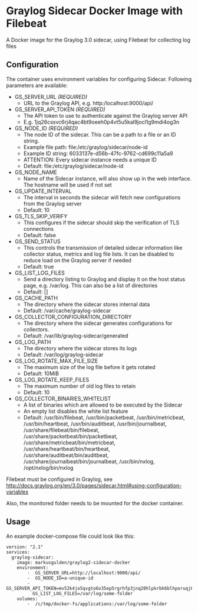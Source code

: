 # Graylog Sidecar Docker Image with Filebeat
A Docker image for the Graylog 3.0 sidecar, using Filebeat for collecting log files


## Configuration

The container uses environment variables for configuring Sidecar. Following parameters are available:

*  GS_SERVER_URL   *(REQUIRED)*
   *  URL to the Graylog API, e.g. http:/localhost:9000/api/
*  GS_SERVER_API_TOKEN   *(REQUIRED)*
   *  The API token to use to authenticate against the Graylog server API
   *  E.g. 1jq26cssvc6rj4qac4bt9oeeh0p4vt5u5kal9jocl1g9mdi4og3n
*  GS_NODE_ID   *(REQUIRED)*
   *  The node ID of the sidecar. This can be a path to a file or an ID string.
   *  Example file path: file:/etc/graylog/sidecar/node-id
   *  Example ID string: 6033137e-d56b-47fc-9762-cd699c11a5a9
   *  ATTENTION: Every sidecar instance needs a unique ID
   *  Default: file:/etc/graylog/sidecar/node-id
*  GS_NODE_NAME
   *  Name of the Sidecar instance, will also show up in the web interface. The hostname will be used if not set
*  GS_UPDATE_INTERVAL
   *  The interval in seconds the sidecar will fetch new configurations from the Graylog server
   *  Default: 10
*  GS_TLS_SKIP_VERIFY
   *  This configures if the sidecar should skip the verification of TLS connections
   *  Default: false
*  GS_SEND_STATUS
   *  This controls the transmission of detailed sidecar information like collector status, metrics and log file lists. It can be disabled to reduce load on the Graylog server if needed
   *  Default: true
*  GS_LIST_LOG_FILES
   *  Send a directory listing to Graylog and display it on the host status page, e.g. /var/log. This can also be a list of directories
   * Default: []
*  GS_CACHE_PATH
   *  The directory where the sidecar stores internal data
   *  Default: /var/cache/graylog-sidecar
*  GS_COLLECTOR_CONFIGURATION_DIRECTORY
   *  The directory where the sidecar generates configurations for collectors.
   *  Default: /var/lib/graylog-sidecar/generated
*  GS_LOG_PATH
   *  The directory where the sidecar stores its logs
   *  Default: /var/log/graylog-sidecar
*  GS_LOG_ROTATE_MAX_FILE_SIZE
   *  The maximum size of the log file before it gets rotated
   *  Default: 10MiB
*  GS_LOG_ROTATE_KEEP_FILES
   *  The maximum number of old log files to retain
   *  Default: 10
*  GS_COLLECTOR_BINARIES_WHITELIST
   *  A list of binaries which are allowed to be executed by the Sidecar
   *  An empty list disables the white list feature
   *  Default: /usr/bin/filebeat, /usr/bin/packetbeat, /usr/bin/metricbeat, /usr/bin/heartbeat, /usr/bin/auditbeat, /usr/bin/journalbeat, /usr/share/filebeat/bin/filebeat, /usr/share/packetbeat/bin/packetbeat, /usr/share/metricbeat/bin/metricbeat, /usr/share/heartbeat/bin/heartbeat, /usr/share/auditbeat/bin/auditbeat, /usr/share/journalbeat/bin/journalbeat, /usr/bin/nxlog, /opt/nxlog/bin/nxlog

Filebeat must be configured in Graylog, see http://docs.graylog.org/en/3.0/pages/sidecar.html#using-configuration-variables

Also, the monitored folder needs to be mounted for the docker container.

## Usage

An example docker-compose file could look like this:
```
version: "2.1"
services:
  graylog-sidecar:
    image: markusgulden/graylog2-sidecar-docker
    environment:
        -  GS_SERVER_URL=http://localhost:9000/api/
        -  GS_NODE_ID=a-unique-id
        -  GS_SERVER_API_TOKEN=mv52k4jo5qvgto6o35ep5rgrhfp3jnq20hlpkrbk6blhporuqj6
          GS_LIST_LOG_FILES=/var/log/some-folder
    volumes:
        -  /c/tmp/docker-fs/applications:/var/log/some-folder
```
